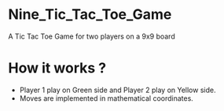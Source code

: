 # Nine_Tic_Tac_Toe_Game
A Tic Tac Toe Game for two players on a 9x9 board


# How it works ?

- Player 1 play on Green side and Player 2 play on Yellow side.
- Moves are implemented in mathematical coordinates.

